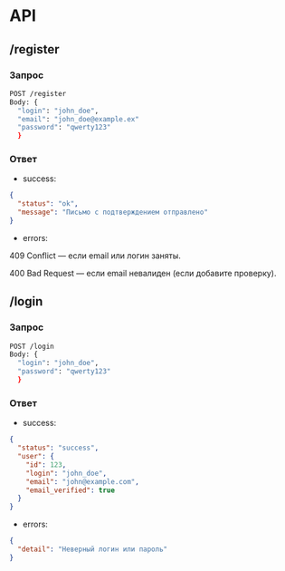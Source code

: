 # API

## /register

### Запрос

```bash
POST /register
Body: { 
  "login": "john_doe", 
  "email": "john_doe@example.ex"
  "password": "qwerty123" 
  }
```


### Ответ

* success:

```JSON
{
  "status": "ok",
  "message": "Письмо с подтверждением отправлено"
}
```

* errors:

409 Conflict — если email или логин заняты.

400 Bad Request — если email невалиден (если добавите проверку).

## /login

### Запрос

```bash
POST /login
Body: { 
  "login": "john_doe", 
  "password": "qwerty123" 
  }
```


### Ответ

* success:

```json
{
  "status": "success",
  "user": {
    "id": 123,
    "login": "john_doe",
    "email": "john@example.com",
    "email_verified": true
  }
}
```

* errors:

```json
{
  "detail": "Неверный логин или пароль"
}
```